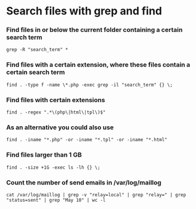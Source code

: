 # Search files with grep and find

### Find files in or below the current folder containing a certain search term

    grep -R "search_term" *

### Find files with a certain extension, where these files contain a certain search term

    find . -type f -name \*.php -exec grep -il "search_term" {} \;

### Find files with certain extensions

    find . -regex ".*\(php\|html\|tpl\)$"

### As an alternative you could also use

    find . -iname "*.php" -or -iname "*.tpl" -or -iname "*.html"

### Find files larger than 1 GB

    find . -size +1G -exec ls -lh {} \;

### Count the number of send emails in /var/log/maillog

    cat /var/log/maillog | grep -v "relay=local" | grep "relay=" | grep "status=sent" | grep "May 10" | wc -l

